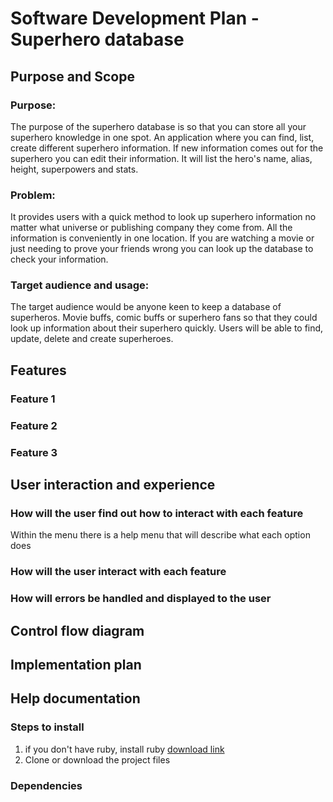# Software Development Plan - Superhero database

## Purpose and Scope

### Purpose:
The purpose of the superhero database is so that you can store all your superhero knowledge in one spot. An application where you can find, list, create different superhero information. If new information comes out for the superhero you can edit their information. It will list the hero's name, alias, height, superpowers and stats.

### Problem:
It provides users with a quick method to look up superhero information no matter what universe or publishing company they come from. All the information is conveniently in one location. If you are watching a movie or just needing to prove your friends wrong you can look up the database to check your information.   


### Target audience and usage:
The target audience would be anyone keen to keep a database of superheros. Movie buffs, comic buffs or superhero fans so that they could look up information about their superhero quickly. Users will be able to find, update, delete and create superheroes.


## Features

### Feature 1 

### Feature 2

### Feature 3

## User interaction and experience

### How will the user find out how to interact with each feature 
Within the menu there is a help menu that will describe what each option does

### How will the user interact with each feature 


### How will errors be handled and displayed to the user

## Control flow diagram

## Implementation plan 

## Help documentation 

### Steps to install 
1. if you don't have ruby, install ruby [download link](https://www.ruby-lang.org/en/documentation/installation/)
2. Clone or download the project files



### Dependencies